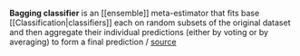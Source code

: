 **Bagging classifier** is an [[ensemble]] meta-estimator that fits base [[Classification|classifiers]] each on random subsets of the original dataset and then aggregate their individual predictions (either by voting or by averaging) to form a final prediction / [source](https://github.com/Djacon/skmini/blob/main/skmini/ensemble/_bagging.py#L49)